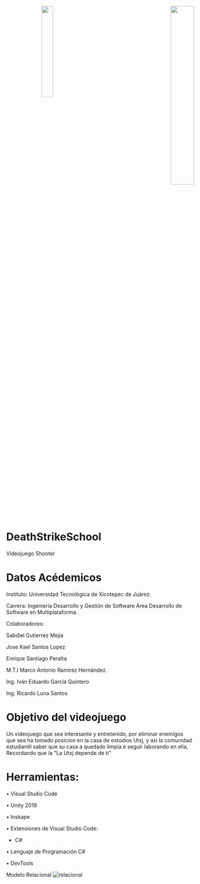 <p align="right"><img src="https://user-images.githubusercontent.com/79369079/193988245-b785722d-7d24-45b4-afbb-17df8d000c32.png" width="25%" align="left"> <img src="https://user-images.githubusercontent.com/79369079/193988280-3675a479-f021-4a10-8051-63e70b42eceb.png" width="35%"/>
<p>

#
# DeathStrikeSchool
Videojuego Shooter 

# Datos Acédemicos
Instituto: Universidad Tecnológica de Xicotepec de Juárez.

Carrera: Ingeniería Desarrollo y Gestión de Software Área Desarrollo de Software en Multiplataforma.

Colaboradores: 

Sabdiel Gutierrez Mejia 

Jose Kael Santos Lopez

Enrique Santiago Peralta

M.T.I Marco Antonio Ramírez Hernández.

Ing. Iván Eduardo García Quintero

Ing. Ricardo Luna Santos


# Objetivo del videojuego
Un videojuego que sea interesante y entretenido, por eliminar enemigos que sea ha tomado posicion en la casa de estudios Utxj, y asi la comunidad estudiantil saber que su casa a quedado limpia e seguir laborando en ella, Recordando que la "La Utxj depende de ti" 

# Herramientas:
•	Visual Studio Code

•	Unity 2019

•	Inskape

•	Extensiones de Visual Studio Code: 
*	C#

•	Lenguaje de Programación C#

•	DevTools


Modelo Relacional
![relacional](https://user-images.githubusercontent.com/79369079/199857315-48935624-6ff3-499c-a3bf-d9e1728e42e7.png)


